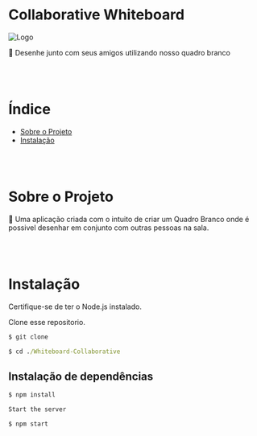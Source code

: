 # Collaborative Whiteboard 
![Logo](./.github/Logo.png)


🎨 Desenhe junto com seus amigos utilizando nosso quadro branco

<br></br>
# Índice

* [Sobre o Projeto](#-O-que-é-isso?)
* [Instalação](#-installation)

<br></br>

# Sobre o Projeto

🎨 Uma aplicação criada com o intuito de criar um Quadro Branco onde é possivel desenhar em conjunto com outras pessoas na sala.

<br></br>
# Instalação

Certifique-se de ter o Node.js instalado.

Clone esse repositorio.

```cmd
$ git clone

$ cd ./Whiteboard-Collaborative
```



## Instalação de dependências 

```javascript
$ npm install

Start the server

$ npm start
```



